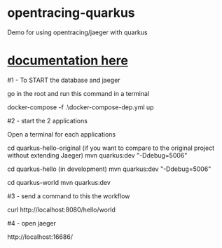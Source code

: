 # opentracing-quarkus
Demo for using opentracing/jaeger with quarkus

# [documentation here](https://guhilling.github.io/opentracing-quarkus/)


#1 - To START the database and jaeger

go in the root and run this command in a terminal

docker-compose -f .\docker-compose-dep.yml up

#2 - start the 2 applications

Open a terminal for each applications



cd quarkus-hello-original  (if you want to compare to the original project without extending Jaeger)
mvn quarkus:dev "-Ddebug=5006"

cd quarkus-hello (in development)
mvn quarkus:dev "-Ddebug=5006"

cd quarkus-world
mvn quarkus:dev 

#3 - send a command to this the workflow

curl http://localhost:8080/hello/world


#4 - open jaeger

http://localhost:16686/



